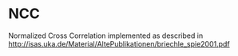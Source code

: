 # NCC
Normalized Cross Correlation implemented as described in http://isas.uka.de/Material/AltePublikationen/briechle_spie2001.pdf
